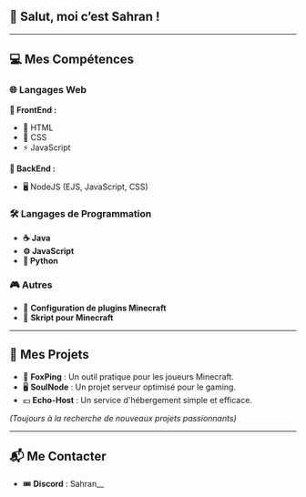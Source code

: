 ## 👋 Salut, moi c’est Sahran !

---

## 💻 Mes Compétences

### 🌐 Langages Web
**🎨 FrontEnd :**  
  - 📝 HTML  
  - 🎨 CSS  
  - ⚡ JavaScript

**🔧 BackEnd :**  
  - 🖥️ NodeJS (EJS, JavaScript, CSS)

### 🛠️ Langages de Programmation
- **☕ Java**  
- **⚙️ JavaScript**  
- **🐍 Python**

### 🎮 Autres
- 🔧 **Configuration de plugins Minecraft**  
- 🧙 **Skript pour Minecraft**  

---

## 🚀 Mes Projets
- 🦊 **FoxPing** : Un outil pratique pour les joueurs Minecraft.  
- 🖥️ **SoulNode** : Un projet serveur optimisé pour le gaming.  
- 💵 **Echo-Host** : Un service d'hébergement simple et efficace.  

*(Toujours à la recherche de nouveaux projets passionnants)*

---

## 📬 Me Contacter
- 🎟️ **Discord** : Sahran__
